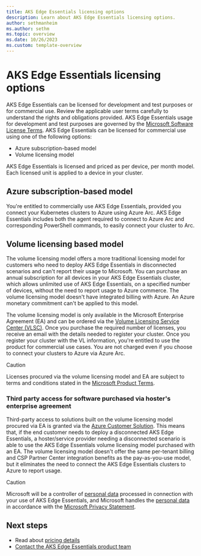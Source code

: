 ```yaml
---
title: AKS Edge Essentials licensing options
description: Learn about AKS Edge Essentials licensing options.
author: sethmanheim
ms.author: sethm
ms.topic: overview
ms.date: 10/26/2023
ms.custom: template-overview
---
```


# AKS Edge Essentials licensing options

AKS Edge Essentials can be licensed for development and test purposes or for commercial use. Review the applicable user terms carefully to understand the rights and obligations provided. AKS Edge Essentials usage for development and test purposes are governed by the [Microsoft Software License Terms](./aks-edge-software-license-terms.md). AKS Edge Essentials can be licensed for commercial use using one of the following options:

- Azure subscription-based model
- Volume licensing model

AKS Edge Essentials is licensed and priced as per device, per month model. Each licensed unit is applied to a device in your cluster.

## Azure subscription-based model

You're entitled to commercially use AKS Edge Essentials, provided you connect your Kubernetes clusters to Azure using Azure Arc. AKS Edge Essentials includes both the agent required to connect to Azure Arc and corresponding PowerShell commands, to easily connect your cluster to Arc.  

## Volume licensing based model

The volume licensing model offers a more traditional licensing model for customers who need to deploy AKS Edge Essentials in disconnected scenarios and can't report their usage to Microsoft. You can purchase an annual subscription for all devices in your AKS Edge Essentials cluster, which allows unlimited use of AKS Edge Essentials, on a specified number of devices, without the need to report usage to Azure commerce. The volume licensing model doesn't have integrated billing with Azure. An Azure monetary commitment can't be applied to this model.

The volume licensing model is only available in the Microsoft Enterprise Agreement (EA) and can be ordered via the [Volume Licensing Service Center (VLSC)](https://www.microsoft.com/licensing/servicecenter/default.aspx). Once you purchase the required number of licenses, you receive an email with the details needed to register your cluster. Once you register your cluster with the VL information, you're entitled to use the product for commercial use cases. You are not charged even if you choose to connect your clusters to Azure via Azure Arc.  

> [!CAUTION]
> Licenses procured via the volume licensing model and EA are subject to terms and conditions stated in the [Microsoft Product Terms](https://www.microsoft.com/licensing/terms/productoffering/MicrosoftAzure/MOSA).

### Third party access for software purchased via hoster's enterprise agreement

Third-party access to solutions built on the volume licensing model procured via EA is granted via the [Azure Customer Solution](https://wwlpdocumentsearch.blob.core.windows.net/prodv2/Licensing_brief_PLT_Microsoft_Azure_Customer_Solution%20(9).pdf?sv=2020-08-04&se=2123-03-31T18:47:42Z&sr=b&sp=r&sig=dXbUQPxSo4dF1eANpQ8Zkr6ZA%2FgXxGBhCeUMEeoIdA0%3D). This means that, if the end customer needs to deploy a disconnected AKS Edge Essentials, a hoster/service provider needing a disconnected scenario is able to use the AKS Edge Essentials volume licensing model purchased with an EA. The volume licensing model doesn't offer the same per-tenant billing and CSP Partner Center integration benefits as the pay-as-you-use model, but it eliminates the need to connect the AKS Edge Essentials clusters to Azure to report usage.

> [!CAUTION]
> Microsoft will be a controller of [personal data](https://www.microsoft.com/licensing/terms/product/Glossary/all) processed in connection with your use of AKS Edge Essentials, and Microsoft handles the [personal data](https://www.microsoft.com/licensing/terms/product/Glossary/all) in accordance with the [Microsoft Privacy Statement](https://aka.ms/privacy).

## Next steps

- Read about [pricing details](./aks-edge-pricing.md)
- [Contact the AKS Edge Essentials product team](mailto:aksee-inquire@microsoft.com)
